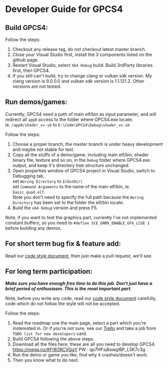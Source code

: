 # Developer Guide for GPCS4

## Build GPCS4:
Follow the steps:
1. Checkout any release tag, do not checkout latest master branch.
2. Close your Visual Studio first, install the 3 components listed on the github page.
3. Restart Visual Studio, select `X64 Debug` build. Build 3rdParty libraries first, then GPCS4.
4. If you still can't build, try to change clang or vulkan sdk version. My clang version is 9.0.0.0 and vulkan sdk version is 1.1.121.2. Other versions are not tested.


## Run demos/games:
Currently, GPCS4 need a path of main elf/bin as input parameter, and will redirect all `app0` access to the folder where GPCS4.exe locate.  
ie. `/app0/shader_vv.sb` to `E:\Code\GPCS4\Debug\shader_vv.sb`  

Follow the steps:
1. Choose a proper branch, the master branch is under heavy development and maybe not stable for test.
2. Copy all the stuffs of a demo/game, including main elf/bin, shader binary file, texture and so on, in the `Debug` folder where GPCS4.exe output, and keep it's directory tree structure unchanged.
3. Open properties window of GPCS4 project in Visual Studio, switch to Debugging tab,  
set `Woring Directory` to `$(OutDir)`  
set `Command Arguments` to the name of the main elf/bin, ie. `basic_quad.elf`.   
Note you don't need to specify the full path because the `Woring Directory` has been set to the folder the elf/bin locate.
4. Build the `x64 Debug` version and press F5.

Note, if you want to test the graphics part, currently I've not implemented constant buffers, so you need to 
`#define SCE_GNMX_ENABLE_GFX_LCUE 1` before building any demos.

## For short term bug fix & feature add:
Read our [code style document](https://github.com/Inori/GPCS4/blob/master/Doc/CodeStyle.md), then just make a pull request, we'll see.


## For long term participation:

***Make sure you have enough free time to do this job. Don't just have a brief period of enthusiasm. This is the most important part.***

Note, before you write any code, read our [code style document](https://github.com/Inori/GPCS4/blob/master/Doc/CodeStyle.md) carefully, code which do not follow the style will not be accepted.

Follow the steps:
1. Read the roadmap one the main page, select a part which you're insterested in. Or if you're not sure, see our [Trello](https://trello.com/b/4kZu97F5/gpcs4) and take a job from `TODO list for new developers` card.
2. Build GPCS4 following the above steps.
3. Download all the files here, these are all you need to develop GPCS4.
    https://mega.nz/#F!8ORCVQgY
    PW : qp7HFxj8awgIBP_L5K7c3g
4. Run the demo or game you like, find why it crashes/doesn't work.
5. Then you know what to do next.

